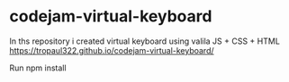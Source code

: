 # codejam-virtual-keyboard
In ths repository i created virtual keyboard using valila JS + CSS + HTML
https://tropaul322.github.io/codejam-virtual-keyboard/

Run npm install
